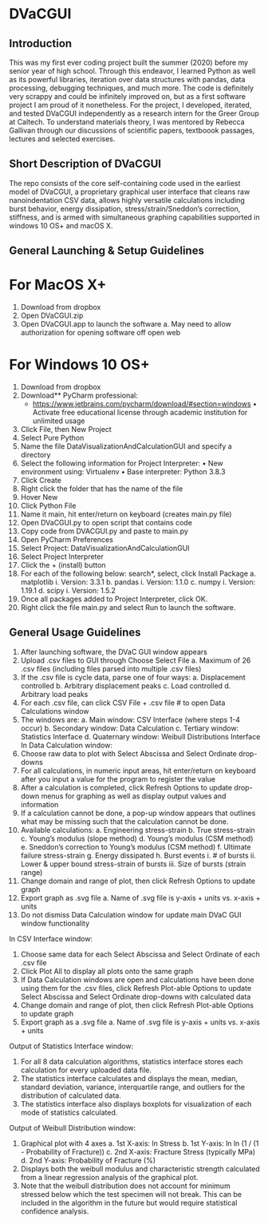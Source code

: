 # DVaCGUI

## Introduction

This was my first ever coding project built the summer (2020) before my senior year of high school. Through this endeavor, I learned Python as well as its powerful libraries, iteration over data structures with pandas, data processing, debugging techniques, and much more. The code is definitely very scrappy and could be infinitely improved on, but as a first software project I am proud of it nonetheless. For the project, I developed, iterated, and tested DVaCGUI independently as a research intern for the Greer Group at Caltech. To understand materials theory, I was mentored by Rebecca Gallivan through our discussions of scientific papers, textboook passages, lectures and selected exercises.

## Short Description of DVaCGUI

The repo consists of the core self-containing code used in the earliest model of DVaCGUI, a proprietary graphical user interface that cleans raw nanoindentation CSV data, allows highly versatile calculations including burst behavior, energy dissipation, stress/strain/Sneddon’s correction, stiffness, and is armed with simultaneous graphing capabilities supported in windows 10 OS+ and macOS X.

## General Launching & Setup Guidelines

# For MacOS X+

1. Download from dropbox
2. Open DVaCGUI.zip
3. Open DVaCGUI.app to launch the software
      a. May need to allow authorization for opening software off open web

# For Windows 10 OS+

1. Download from dropbox
2. Download** PyCharm professional:
      * https://www.jetbrains.com/pycharm/download/#section=windows
      • Activate free educational license through academic institution for
         unlimited usage
3. Click File, then New Project
4. Select Pure Python
5. Name the file DataVisualizationAndCalculationGUI and specify a directory
6. Select the following information for Project Interpreter:
      • New environment using: Virtualenv
      • Base interpreter: Python 3.8.3
7. Click Create
8. Right click the folder that has the name of the file
9. Hover New
10. Click Python File
11. Name it main, hit enter/return on keyboard (creates main.py file)
12. Open DVaCGUI.py to open script that contains code
13. Copy code from DVACGUI.py and paste to main.py
14. Open PyCharm Preferences
15. Select Project: DataVisualizationAndCalculationGUI
16. Select Project Interpreter
17. Click the + (install) button
18. For each of the following below: search*, select, click Install Package
      a. matplotlib
          i. Version: 3.3.1
      b. pandas
          i. Version: 1.1.0
      c. numpy
          i. Version: 1.19.1
      d. scipy
          i. Version: 1.5.2
19. Once all packages added to Project Interpreter, click OK.
20. Right click the file main.py and select Run to launch the software.

## General Usage Guidelines

1. After launching software, the DVaC GUI window appears
2. Upload .csv files to GUI through Choose Select File
      a. Maximum of 26 .csv files (including files parsed into multiple .csv files)
3. If the .csv file is cycle data, parse one of four ways:
      a. Displacement controlled
      b. Arbitrary displacement peaks
      c. Load controlled
      d. Arbitrary load peaks
4. For each .csv file, can click CSV File + .csv file # to open Data Calculations window
5. The windows are:
      a. Main window: CSV Interface (where steps 1-4 occur)
      b. Secondary window: Data Calculation
      c. Tertiary window: Statistics Interface
      d. Quaternary window: Weibull Distributions Interface
In Data Calculation window:
1. Choose raw data to plot with Select Abscissa and Select Ordinate drop-downs
2. For all calculations, in numeric input areas, hit enter/return on keyboard after you
input a value for the program to register the value
3. After a calculation is completed, click Refresh Options to update drop-down
menus for graphing as well as display output values and information
4. If a calculation cannot be done, a pop-up window appears that outlines what may
be missing such that the calculation cannot be done.
5. Available calculations:
      a. Engineering stress-strain
      b. True stress-strain
      c. Young’s modulus (slope method)
      d. Young’s modulus (CSM method)
      e. Sneddon’s correction to Young’s modulus (CSM method)
      f. Ultimate failure stress-strain
      g. Energy dissipated
      h. Burst events
          i. # of bursts
          ii. Lower & upper bound stress-strain of bursts
          iii. Size of bursts (strain range)
6. Change domain and range of plot, then click Refresh Options to update graph
7. Export graph as .svg file
a. Name of .svg file is y-axis + units vs. x-axis + units
8. Do not dismiss Data Calculation window for update main DVaC GUI window
functionality

In CSV Interface window:

1. Choose same data for each Select Abscissa and Select Ordinate of each .csv file
2. Click Plot All to display all plots onto the same graph
3. If Data Calculation windows are open and calculations have been done using
   them for the .csv files, click Refresh Plot-able Options to update Select Abscissa
   and Select Ordinate drop-downs with calculated data
4. Change domain and range of plot, then click Refresh Plot-able Options to update
   graph
5. Export graph as a .svg file
      a. Name of .svg file is y-axis + units vs. x-axis + units

Output of Statistics Interface window:

1. For all 8 data calculation algorithms, statistics interface stores each calculation
   for every uploaded data file.
2. The statistics interface calculates and displays the mean, median, standard
   deviation, variance, interquartile range, and outliers for the distribution of
   calculated data.
3. The statistics interface also displays boxplots for visualization of each mode of
   statistics calculated.
   
Output of Weibull Distribution window:

1. Graphical plot with 4 axes
      a. 1st X-axis: ln Stress
      b. 1st Y-axis: ln ln (1 / (1 - Probability of Fracture))
      c. 2nd X-axis: Fracture Stress (typically MPa)
      d. 2nd Y-axis: Probability of Fracture (%)
2. Displays both the weibull modulus and characteristic strength calculated from a
linear regression analysis of the graphical plot.
3. Note that the weibull distribution does not account for minimum stressed below
which the test specimen will not break. This can be included in the algorithm in
the future but would require statistical confidence analysis.
